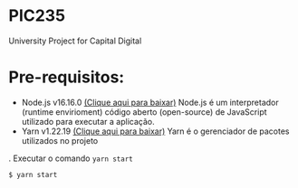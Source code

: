 # PIC235
University Project for Capital Digital

# Pre-requisitos:
* Node.js v16.16.0 [(Clique aqui para baixar)](https://nodejs.org/en/download/)
Node.js é um interpretador (runtime envirioment) código aberto (open-source) de JavaScript utilizado para executar a aplicação.
* Yarn v1.22.19 [(Clique aqui para baixar)](https://classic.yarnpkg.com/lang/en/docs/install/#windows-stable)
Yarn é o gerenciador de pacotes utilizados no projeto

 . Executar o comando ``yarn start``
 ```console
 $ yarn start
 ```
